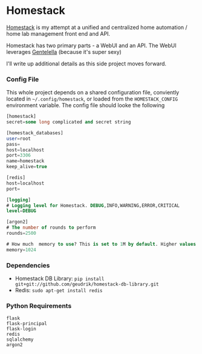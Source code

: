 # Homestack
[Homestack](https://github.com/geudrik/homestack) is my attempt at a unified and centralized home automation / home lab management front end and API.

Homestack has two primary parts - a WebUI and an API. The WebUI leverages [Gentelella](https://github.com/puikinsh/gentelella) (because it's super sexy)

I'll write up additional details as this side project moves forward.


### Config File
This whole project depends on a shared configuration file, conviently located in `~/.config/homestack`, or loaded from the `HOMESTACK_CONFIG` environment variable. The config file should looke the following

```sql
[homestack]
secret=some long complicated and secret string

[homestack_databases]
user=root
pass=
host=localhost
port=3306
name=homestack
keep_alive=true

[redis]
host=localhost
port=

[logging]
# Logging level for Homestack. DEBUG,INFO,WARNING,ERROR,CRITICAL
level=DEBUG

[argon2]
# The number of rounds to perform
rounds=2500

# How much  memory to use? This is set to 1M by default. Higher values will greatly increase the time it takes, esp when you up memory with rounds together. These settings take about 1S on a v3 i7
memory=1024
```

### Dependencies
* Homestack DB Library: `pip install git+git://github.com/geudrik/homestack-db-library.git`
* Redis: `sudo apt-get install redis`

### Python Requirements
```
flask
flask-principal
flask-login
redis
sqlalchemy
argon2
```
